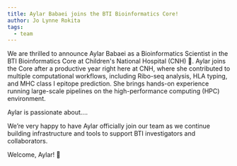 ```yaml
---
title: Aylar Babaei joins the BTI Bioinformatics Core!
author: Jo Lynne Rokita
tags:
  - team
---
```


We are thrilled to announce Aylar Babaei as a Bioinformatics Scientist in the BTI Bioinformatics Core at Children's National Hospital (CNH) 🎉.
Aylar joins the Core after a productive year right here at CNH, where she contributed to multiple computational workflows, including Ribo-seq analysis, HLA typing, and MHC class I epitope prediction. She brings hands-on experience running large-scale pipelines on the high-performance computing (HPC) environment.

Aylar is passionate about....

We’re very happy to have Aylar officially join our team as we continue building infrastructure and tools to support BTI investigators and collaborators.

Welcome, Aylar! 👏

